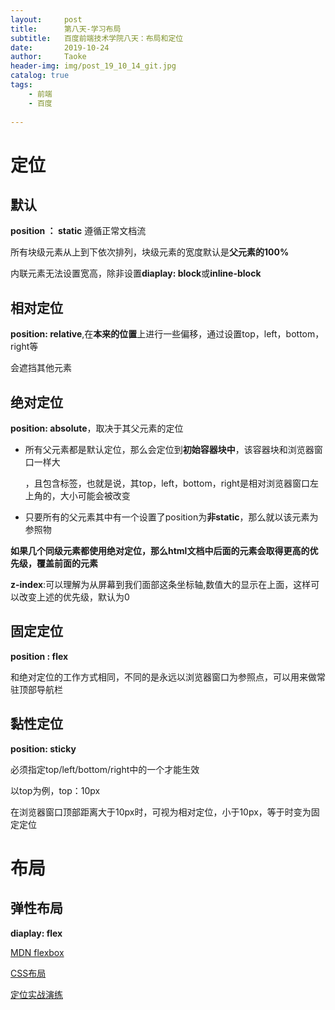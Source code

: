```yaml
---
layout:     post
title:      第八天-学习布局
subtitle:   百度前端技术学院八天：布局和定位
date:       2019-10-24
author:     Taoke
header-img: img/post_19_10_14_git.jpg
catalog: true
tags:
    - 前端
    - 百度
    
---
```


# 定位

## 默认

**position ： static** 遵循正常文档流

所有块级元素从上到下依次排列，块级元素的宽度默认是**父元素的100%**

内联元素无法设置宽高，除非设置**diaplay: block**或**inline-block**  

## 相对定位

**position: relative**,在**本来的位置**上进行一些偏移，通过设置top，left，bottom，right等

会遮挡其他元素

## 绝对定位

**position: absolute**，取决于其父元素的定位

- 所有父元素都是默认定位，那么会定位到**初始容器块中**，该容器块和浏览器窗口一样大

  ，且包含<html>标签，也就是说，其top，left，bottom，right是相对浏览器窗口左上角的，大小可能会被改变

- 只要所有的父元素其中有一个设置了position为**非static**，那么就以该元素为参照物

**如果几个同级元素都使用绝对定位，那么html文档中后面的元素会取得更高的优先级，覆盖前面的元素**

**z-index**:可以理解为从屏幕到我们面部这条坐标轴,数值大的显示在上面，这样可以改变上述的优先级，默认为0

## **固定定位**

**position : flex**

和绝对定位的工作方式相同，不同的是永远以浏览器窗口为参照点，可以用来做常驻顶部导航栏

## 黏性定位

**position: sticky**

必须指定top/left/bottom/right中的一个才能生效

以top为例，top：10px

在浏览器窗口顶部距离大于10px时，可视为相对定位，小于10px，等于时变为固定定位

# 布局

## 弹性布局

**diaplay: flex**

[MDN flexbox](https://developer.mozilla.org/zh-CN/docs/Learn/CSS/CSS_layout/Flexbox)

[CSS布局](http://zh.learnlayout.com/)

[定位实战演练](https://developer.mozilla.org/zh-CN/docs/Learn/CSS/CSS_layout/Practical_positioning_examples)

